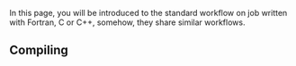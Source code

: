 In this page, you will be introduced to the standard workflow on job written with Fortran, C or C++, somehow, they share similar workflows.

## Compiling

